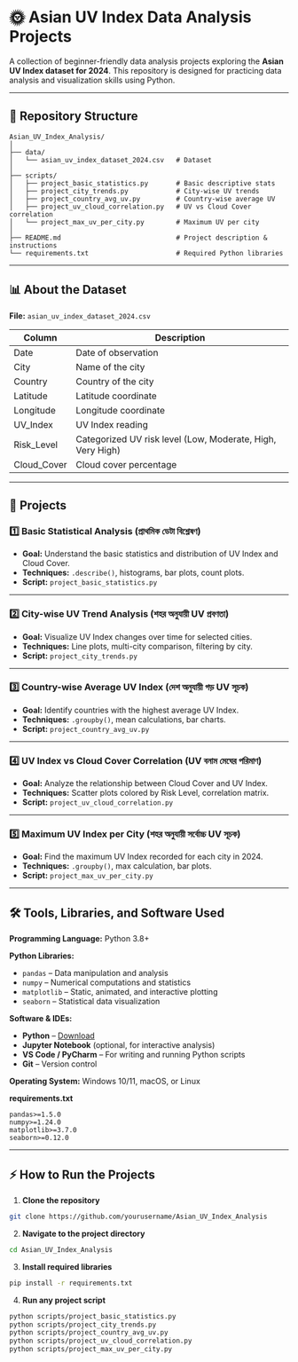# 🌞 Asian UV Index Data Analysis Projects

A collection of beginner-friendly data analysis projects exploring the **Asian UV Index dataset for 2024**.
This repository is designed for practicing data analysis and visualization skills using Python.

---

## 📂 Repository Structure

```
Asian_UV_Index_Analysis/
│
├── data/
│   └── asian_uv_index_dataset_2024.csv   # Dataset
│
├── scripts/
│   ├── project_basic_statistics.py       # Basic descriptive stats
│   ├── project_city_trends.py            # City-wise UV trends
│   ├── project_country_avg_uv.py         # Country-wise average UV
│   ├── project_uv_cloud_correlation.py   # UV vs Cloud Cover correlation
│   └── project_max_uv_per_city.py        # Maximum UV per city
│
├── README.md                             # Project description & instructions
└── requirements.txt                      # Required Python libraries
```

---

## 📊 About the Dataset

**File:** `asian_uv_index_dataset_2024.csv`

| Column       | Description                                                |
| ------------ | ---------------------------------------------------------- |
| Date         | Date of observation                                        |
| City         | Name of the city                                           |
| Country      | Country of the city                                        |
| Latitude     | Latitude coordinate                                        |
| Longitude    | Longitude coordinate                                       |
| UV\_Index    | UV Index reading                                           |
| Risk\_Level  | Categorized UV risk level (Low, Moderate, High, Very High) |
| Cloud\_Cover | Cloud cover percentage                                     |

---

## 🚀 Projects

### 1️⃣ Basic Statistical Analysis (প্রাথমিক ডেটা বিশ্লেষণ)

* **Goal:** Understand the basic statistics and distribution of UV Index and Cloud Cover.
* **Techniques:** `.describe()`, histograms, bar plots, count plots.
* **Script:** `project_basic_statistics.py`

---

### 2️⃣ City-wise UV Trend Analysis (শহর অনুযায়ী UV প্রবণতা)

* **Goal:** Visualize UV Index changes over time for selected cities.
* **Techniques:** Line plots, multi-city comparison, filtering by city.
* **Script:** `project_city_trends.py`

---

### 3️⃣ Country-wise Average UV Index (দেশ অনুযায়ী গড় UV সূচক)

* **Goal:** Identify countries with the highest average UV Index.
* **Techniques:** `.groupby()`, mean calculations, bar charts.
* **Script:** `project_country_avg_uv.py`

---

### 4️⃣ UV Index vs Cloud Cover Correlation (UV বনাম মেঘের পরিমাণ)

* **Goal:** Analyze the relationship between Cloud Cover and UV Index.
* **Techniques:** Scatter plots colored by Risk Level, correlation matrix.
* **Script:** `project_uv_cloud_correlation.py`

---

### 5️⃣ Maximum UV Index per City (শহর অনুযায়ী সর্বোচ্চ UV সূচক)

* **Goal:** Find the maximum UV Index recorded for each city in 2024.
* **Techniques:** `.groupby()`, max calculation, bar plots.
* **Script:** `project_max_uv_per_city.py`

---

## 🛠️ Tools, Libraries, and Software Used

**Programming Language:** Python 3.8+

**Python Libraries:**

* `pandas` – Data manipulation and analysis
* `numpy` – Numerical computations and statistics
* `matplotlib` – Static, animated, and interactive plotting
* `seaborn` – Statistical data visualization

**Software & IDEs:**

* **Python** – [Download](https://www.python.org/downloads/)
* **Jupyter Notebook** (optional, for interactive analysis)
* **VS Code / PyCharm** – For writing and running Python scripts
* **Git** – Version control

**Operating System:** Windows 10/11, macOS, or Linux

**requirements.txt**

```
pandas>=1.5.0
numpy>=1.24.0
matplotlib>=3.7.0
seaborn>=0.12.0
```

---

## ⚡ How to Run the Projects

1. **Clone the repository**

```bash
git clone https://github.com/yourusername/Asian_UV_Index_Analysis
```

2. **Navigate to the project directory**

```bash
cd Asian_UV_Index_Analysis
```

3. **Install required libraries**

```bash
pip install -r requirements.txt
```

4. **Run any project script**

```bash
python scripts/project_basic_statistics.py
python scripts/project_city_trends.py
python scripts/project_country_avg_uv.py
python scripts/project_uv_cloud_correlation.py
python scripts/project_max_uv_per_city.py
```


